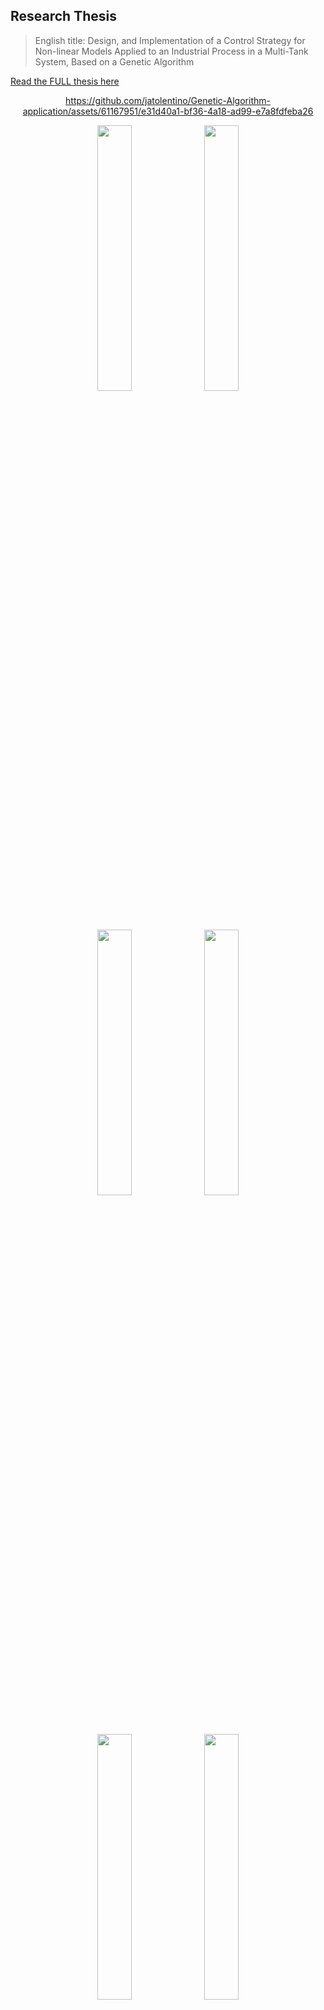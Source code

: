 ## Research Thesis

> English title: Design, and Implementation of a Control Strategy for Non-linear Models Applied to an Industrial Process in a Multi-Tank System, Based on a Genetic Algorithm

[Read the FULL thesis here](https://jatolentino.github.io/BSc-Thesis/)

<div align='center'>


https://github.com/jatolentino/Genetic-Algorithm-application/assets/61167951/e31d40a1-bf36-4a18-ad99-e7a8fdfeba26

</div>





<div align='center'>
    <img src="Thesis_results\readme\image\1.jpg" width="33%" />
    <img src="Thesis_results\readme\image\2.jpg" width="33%" />
    <img src="Thesis_results\readme\image\3.jpg" width="33%" />
    <img src="Thesis_results\readme\image\4.jpg" width="33%" />
    <img src="Thesis_results\readme\image\5.jpg" width="33%" />
    <img src="Thesis_results\readme\image\6.jpg" width="33%" />
    <img src="Thesis_results\readme\image\7.jpg" width="33%" />
    <img src="Thesis_results\readme\image\8.jpg" width="33%" />
    <img src="Thesis_results\readme\image\9.jpg" width="33%" />
    <img src="Thesis_results\readme\image\10.jpg" width="33%" />
    <img src="Thesis_results\readme\image\11.jpg" width="33%" />
    <img src="Thesis_results\readme\image\12.jpg" width="33%" />
    <img src="Thesis_results\readme\image\13.jpg" width="33%" />
    <img src="Thesis_results\readme\image\14.jpg" width="33%" />
    <img src="Thesis_results\readme\image\15.jpg" width="33%" />
</div>
<div align='center'>
    <img src="Thesis_results\readme\image\16.jpg" width="100%" />
</div>
  
<div align='center'>

![image](https://github.com/jatolentino/BSc-Thesis/blob/main/Thesis_results/readme/page_241.jpg)
![image](https://github.com/jatolentino/BSc-Thesis/blob/main/Thesis_results/readme/page_242.jpg)
![image](https://github.com/jatolentino/BSc-Thesis/blob/main/Thesis_results/readme/page_243.jpg)
![image](https://github.com/jatolentino/BSc-Thesis/blob/main/Thesis_results/readme/page_244.jpg)
![image](https://github.com/jatolentino/BSc-Thesis/blob/main/Thesis_results/readme/page_245.jpg)
![image](https://github.com/jatolentino/BSc-Thesis/blob/main/Thesis_results/readme/page_246.jpg)
![image](https://github.com/jatolentino/BSc-Thesis/blob/main/Thesis_results/readme/page_247.jpg)
![image](https://github.com/jatolentino/BSc-Thesis/blob/main/Thesis_results/readme/page_248.jpg)
![image](https://github.com/jatolentino/BSc-Thesis/blob/main/Thesis_results/readme/page_249.jpg)
![image](https://github.com/jatolentino/BSc-Thesis/blob/main/Thesis_results/readme/page_250.jpg)
![image](https://github.com/jatolentino/BSc-Thesis/blob/main/Thesis_results/readme/page_251.jpg)
![image](https://github.com/jatolentino/BSc-Thesis/blob/main/Thesis_results/readme/page_252.jpg)
![image](https://github.com/jatolentino/BSc-Thesis/blob/main/Thesis_results/readme/page_253.jpg)
![image](https://github.com/jatolentino/BSc-Thesis/blob/main/Thesis_results/readme/page_254.jpg)
![image](https://github.com/jatolentino/BSc-Thesis/blob/main/Thesis_results/readme/page_255.jpg)

</div>


## BibTeX

Cite this work as:
```
@misc{thesis2019,
      title={Diseño e implementación de una estrategia de control para un modelo no lineal aplicado a un sistema multitanques en procesos industriales, basado en algoritmos genéticos}, 
      author={Tolentino Veliz, Jose Antonio},
      publisher={Universidad Nacional de Ingeniería},
      year={2019},
      pages={1-336}
}
```
